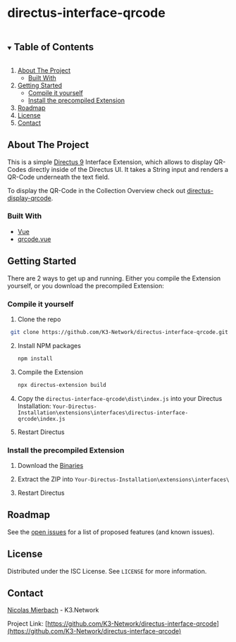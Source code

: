 # directus-interface-qrcode

<!-- TABLE OF CONTENTS -->
<details open="open">
  <summary><h2 style="display: inline-block">Table of Contents</h2></summary>
  <ol>
    <li>
      <a href="#about-the-project">About The Project</a>
      <ul>
        <li><a href="#built-with">Built With</a></li>
      </ul>
    </li>
    <li>
      <a href="#getting-started">Getting Started</a>
      <ul>
        <li><a href="#prerequisites">Compile it yourself</a></li>
        <li><a href="#installation">Install the precompiled Extension</a></li>
      </ul>
    </li>
    <li><a href="#roadmap">Roadmap</a></li>
    <li><a href="#license">License</a></li>
    <li><a href="#contact">Contact</a></li>
  </ol>
</details>



<!-- ABOUT THE PROJECT -->
## About The Project

This is a simple [Directus 9](https://directus.io/) Interface Extension, which allows to display QR-Codes directly inside of the Directus UI.
It takes a String input and renders a QR-Code underneath the text field.

To display the QR-Code in the Collection Overview check out [directus-display-qrcode](https://github.com/K3-Network/directus-display-qrcode).


### Built With

* [Vue](https://github.com/vuejs/vue)
* [qrcode.vue](https://github.com/scopewu/qrcode.vue)



<!-- GETTING STARTED -->
## Getting Started

There are 2 ways to get up and running. Either you compile the Extension yourself, or you download the precompiled Extension:

### Compile it yourself

1. Clone the repo 
  ```sh
   git clone https://github.com/K3-Network/directus-interface-qrcode.git
   ```
2. Install NPM packages
   ```sh
   npm install
   ```
3. Compile the Extension
   ```sh
   npx directus-extension build
   ```
4. Copy the `directus-interface-qrcode\dist\index.js` into your Directus Installation: `Your-Directus-Installation\extensions\interfaces\directus-interface-qrcode\index.js`

5. Restart Directus

### Install the precompiled Extension

1. Download the [Binaries](https://github.com/K3-Network/directus-interface-qrcode/releases/latest/download/directus-interface-qrcode.zip)
   
2. Extract the ZIP into `Your-Directus-Installation\extensions\interfaces\`

3. Restart Directus



<!-- ROADMAP -->
## Roadmap

See the [open issues](https://github.com/K3-Network/directus-interface-qrcode/issues) for a list of proposed features (and known issues).



<!-- LICENSE -->
## License

Distributed under the ISC License. See `LICENSE` for more information.



<!-- CONTACT -->
## Contact

[Nicolas Mierbach](https://github.com/nico-k3) - K3.Network

Project Link: [https://github.com/K3-Network/directus-interface-qrcode](https://github.com/K3-Network/directus-interface-qrcode)
